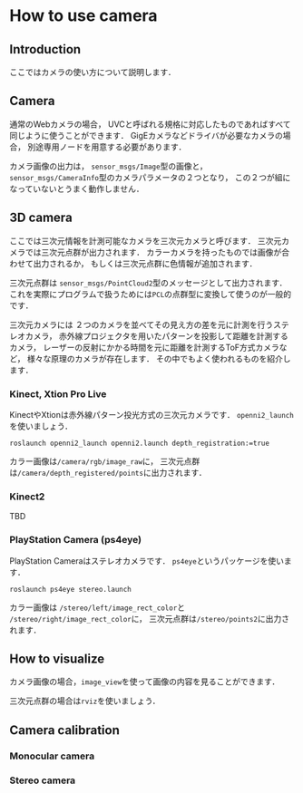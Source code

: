 # How to use camera

## Introduction

ここではカメラの使い方について説明します．

## Camera

通常のWebカメラの場合，
UVCと呼ばれる規格に対応したものであればすべて同じように使うことができます．
GigEカメラなどドライバが必要なカメラの場合，
別途専用ノードを用意する必要があります．

カメラ画像の出力は，
`sensor_msgs/Image`型の画像と，
`sensor_msgs/CameraInfo`型のカメラパラメータの２つとなり，
この２つが組になっていないとうまく動作しません．


## 3D camera

ここでは三次元情報を計測可能なカメラを三次元カメラと呼びます．
三次元カメラでは三次元点群が出力されます．
カラーカメラを持ったものでは画像が合わせて出力されるか，
もしくは三次元点群に色情報が追加されます．

三次元点群は
`sensor_msgs/PointCloud2`型のメッセージとして出力されます．
これを実際にプログラムで扱うためには`PCL`の点群型に変換して使うのが一般的です．

三次元カメラには
２つのカメラを並べてその見え方の差を元に計測を行うステレオカメラ，
赤外線プロジェクタを用いたパターンを投影して距離を計測するカメラ，
レーザーの反射にかかる時間を元に距離を計測するToF方式カメラなど，
様々な原理のカメラが存在します．
その中でもよく使われるものを紹介します．

### Kinect, Xtion Pro Live

KinectやXtionは赤外線パターン投光方式の三次元カメラです．
`openni2_launch`を使いましょう．

```
roslaunch openni2_launch openni2.launch depth_registration:=true
```

カラー画像は`/camera/rgb/image_raw`に，
三次元点群は`/camera/depth_registered/points`に出力されます．

### Kinect2

TBD

### PlayStation Camera (ps4eye)

PlayStation Cameraはステレオカメラです．
`ps4eye`というパッケージを使います．

```
roslaunch ps4eye stereo.launch
```

カラー画像は
`/stereo/left/image_rect_color`と
`/stereo/right/image_rect_color`に，
三次元点群は`/stereo/points2`に出力されます．


## How to visualize

カメラ画像の場合，`image_view`を使って画像の内容を見ることができます．

三次元点群の場合は`rviz`を使いましょう．


## Camera calibration

### Monocular camera

### Stereo camera
